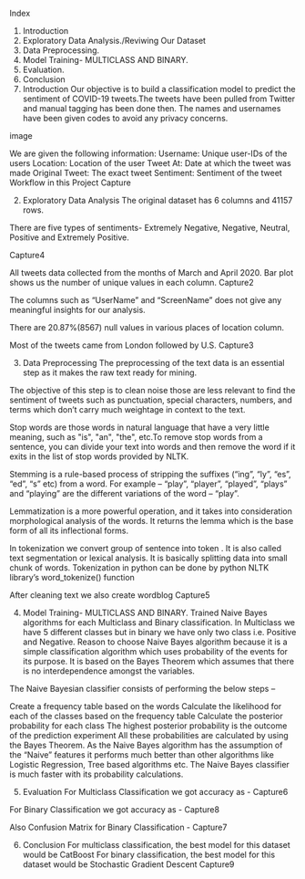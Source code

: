 Index
1. Introduction
2. Exploratory Data Analysis./Reviwing Our Dataset
3. Data Preprocessing.
4. Model Training- MULTICLASS AND BINARY.
5. Evaluation.
6. Conclusion
1. Introduction
Our objective is to build a classification model to predict the sentiment of COVID-19 tweets.The tweets have been pulled from Twitter and manual tagging has been done then. The names and usernames have been given codes to avoid any privacy concerns.

image

We are given the following information:
Username: Unique user-IDs of the users
Location: Location of the user
Tweet At: Date at which the tweet was made
Original Tweet: The exact tweet
Sentiment: Sentiment of the tweet
Workflow in this Project
Capture

2. Exploratory Data Analysis
The original dataset has 6 columns and 41157 rows.

There are five types of sentiments- Extremely Negative, Negative, Neutral, Positive and Extremely Positive.

Capture4

All tweets data collected from the months of March and April 2020. Bar plot shows us the number of unique values in each column.
Capture2

The columns such as “UserName” and “ScreenName” does not give any meaningful insights for our analysis.

There are 20.87%(8567) null values in various places of location column.

Most of the tweets came from London followed by U.S. Capture3

3. Data Preprocessing
The preprocessing of the text data is an essential step as it makes the raw text ready for mining.

The objective of this step is to clean noise those are less relevant to find the sentiment of tweets such as punctuation, special characters, numbers, and terms which don’t carry much weightage in context to the text.

Stop words are those words in natural language that have a very little meaning, such as "is", "an", "the", etc.To remove stop words from a sentence, you can divide your text into words and then remove the word if it exits in the list of stop words provided by NLTK.

Stemming is a rule-based process of stripping the suffixes (“ing”, “ly”, “es”, “ed”, “s” etc) from a word. For example – “play”, “player”, “played”, “plays” and “playing” are the different variations of the word – “play”.

Lemmatization is a more powerful operation, and it takes into consideration morphological analysis of the words. It returns the lemma which is the base form of all its inflectional forms.

In tokenization we convert group of sentence into token . It is also called text segmentation or lexical analysis. It is basically splitting data into small chunk of words. Tokenization in python can be done by python NLTK library’s word_tokenize() function

After cleaning text we also create wordblog
Capture5

4. Model Training- MULTICLASS AND BINARY.
Trained Naive Bayes algorithms for each Multiclass and Binary classification. In Multiclass we have 5 different classes but in binary we have only two class i.e. Positive and Negative. Reason to choose Naive Bayes algorithm because it is a simple classification algorithm which uses probability of the events for its purpose. It is based on the Bayes Theorem which assumes that there is no interdependence amongst the variables.

The Naive Bayesian classifier consists of performing the below steps –

Create a frequency table based on the words
Calculate the likelihood for each of the classes based on the frequency table
Calculate the posterior probability for each class
The highest posterior probability is the outcome of the prediction experiment
All these probabilities are calculated by using the Bayes Theorem. As the Naive Bayes algorithm has the assumption of the “Naive” features it performs much better than other algorithms like Logistic Regression, Tree based algorithms etc. The Naive Bayes classifier is much faster with its probability calculations.

5. Evaluation
For Multiclass Classification we got accuracy as -
Capture6

For Binary Classification we got accuracy as -
Capture8

Also Confusion Matrix for Binary Classification -
Capture7

6. Conclusion
For multiclass classification, the best model for this dataset would be CatBoost
For binary classification, the best model for this dataset would be Stochastic Gradient Descent
Capture9
